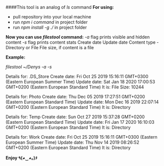 ####This tool is an analog of _ls_ command
**For using:**
- pull repository into your local machine
- run _npm i command_ in project folder
- run _npm install -g ./_ in project folder

**Now you can use _filestool_ command:**
_-a_ flag prints visible and hidden content
_-s_ flag prints content stats
    Create date
    Update date
    Content type - Directory or File
    File size, if content is a file

**Example:**

_filestool ~/Denys -a -s_

Details for: .DS_Store
Create date: Fri Oct 25 2019 15:16:11 GMT+0300 (Eastern European Summer Time)
Update date: Sat Jan 18 2020 17:00:53 GMT+0200 (Eastern European Standard Time)
It is: File
Size: 10244

Details for: Photo
Create date: Thu Dec 05 2019 17:27:51 GMT+0200 (Eastern European Standard Time)
Update date: Mon Dec 16 2019 22:07:14 GMT+0200 (Eastern European Standard Time)
It is: Directory


Details for: Temp
Create date: Sun Oct 27 2019 15:37:28 GMT+0200 (Eastern European Standard Time)
Update date: Fri Jan 17 2020 16:10:03 GMT+0200 (Eastern European Standard Time)
It is: Directory


Details for: Work
Create date: Fri Oct 25 2019 15:16:11 GMT+0300 (Eastern European Summer Time)
Update date: Thu Nov 14 2019 08:26:52 GMT+0200 (Eastern European Standard Time)
It is: Directory

**Enjoy ٩(◕‿◕｡)۶**